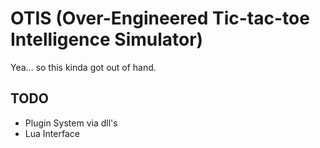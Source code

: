 # OTIS (Over-Engineered Tic-tac-toe Intelligence Simulator)

Yea... so this kinda got out of hand.


TODO
----
* Plugin System via dll's
* Lua Interface